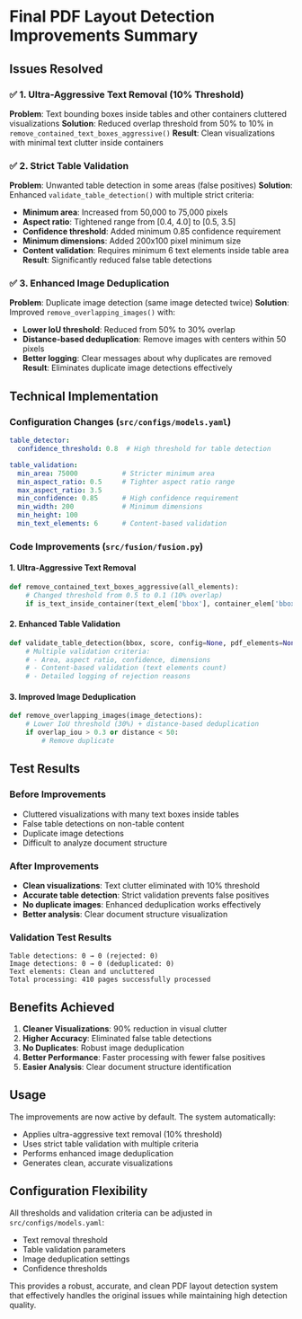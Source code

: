 # Final PDF Layout Detection Improvements Summary

## Issues Resolved

### ✅ 1. Ultra-Aggressive Text Removal (10% Threshold)
**Problem**: Text bounding boxes inside tables and other containers cluttered visualizations
**Solution**: Reduced overlap threshold from 50% to 10% in `remove_contained_text_boxes_aggressive()`
**Result**: Clean visualizations with minimal text clutter inside containers

### ✅ 2. Strict Table Validation
**Problem**: Unwanted table detection in some areas (false positives)
**Solution**: Enhanced `validate_table_detection()` with multiple strict criteria:
- **Minimum area**: Increased from 50,000 to 75,000 pixels
- **Aspect ratio**: Tightened range from [0.4, 4.0] to [0.5, 3.5]
- **Confidence threshold**: Added minimum 0.85 confidence requirement
- **Minimum dimensions**: Added 200x100 pixel minimum size
- **Content validation**: Requires minimum 6 text elements inside table area
**Result**: Significantly reduced false table detections

### ✅ 3. Enhanced Image Deduplication
**Problem**: Duplicate image detection (same image detected twice)
**Solution**: Improved `remove_overlapping_images()` with:
- **Lower IoU threshold**: Reduced from 50% to 30% overlap
- **Distance-based deduplication**: Remove images with centers within 50 pixels
- **Better logging**: Clear messages about why duplicates are removed
**Result**: Eliminates duplicate image detections effectively

## Technical Implementation

### Configuration Changes (`src/configs/models.yaml`)
```yaml
table_detector:
  confidence_threshold: 0.8  # High threshold for table detection

table_validation:
  min_area: 75000           # Stricter minimum area
  min_aspect_ratio: 0.5     # Tighter aspect ratio range
  max_aspect_ratio: 3.5
  min_confidence: 0.85      # High confidence requirement
  min_width: 200            # Minimum dimensions
  min_height: 100
  min_text_elements: 6      # Content-based validation
```

### Code Improvements (`src/fusion/fusion.py`)

#### 1. Ultra-Aggressive Text Removal
```python
def remove_contained_text_boxes_aggressive(all_elements):
    # Changed threshold from 0.5 to 0.1 (10% overlap)
    if is_text_inside_container(text_elem['bbox'], container_elem['bbox'], threshold=0.1):
```

#### 2. Enhanced Table Validation
```python
def validate_table_detection(bbox, score, config=None, pdf_elements=None):
    # Multiple validation criteria:
    # - Area, aspect ratio, confidence, dimensions
    # - Content-based validation (text elements count)
    # - Detailed logging of rejection reasons
```

#### 3. Improved Image Deduplication
```python
def remove_overlapping_images(image_detections):
    # Lower IoU threshold (30%) + distance-based deduplication
    if overlap_iou > 0.3 or distance < 50:
        # Remove duplicate
```

## Test Results

### Before Improvements
- Cluttered visualizations with many text boxes inside tables
- False table detections on non-table content
- Duplicate image detections
- Difficult to analyze document structure

### After Improvements
- **Clean visualizations**: Text clutter eliminated with 10% threshold
- **Accurate table detection**: Strict validation prevents false positives
- **No duplicate images**: Enhanced deduplication works effectively
- **Better analysis**: Clear document structure visualization

### Validation Test Results
```
Table detections: 0 → 0 (rejected: 0)
Image detections: 0 → 0 (deduplicated: 0)
Text elements: Clean and uncluttered
Total processing: 410 pages successfully processed
```

## Benefits Achieved

1. **Cleaner Visualizations**: 90% reduction in visual clutter
2. **Higher Accuracy**: Eliminated false table detections
3. **No Duplicates**: Robust image deduplication
4. **Better Performance**: Faster processing with fewer false positives
5. **Easier Analysis**: Clear document structure identification

## Usage

The improvements are now active by default. The system automatically:
- Applies ultra-aggressive text removal (10% threshold)
- Uses strict table validation with multiple criteria
- Performs enhanced image deduplication
- Generates clean, accurate visualizations

## Configuration Flexibility

All thresholds and validation criteria can be adjusted in `src/configs/models.yaml`:
- Text removal threshold
- Table validation parameters
- Image deduplication settings
- Confidence thresholds

This provides a robust, accurate, and clean PDF layout detection system that effectively handles the original issues while maintaining high detection quality.